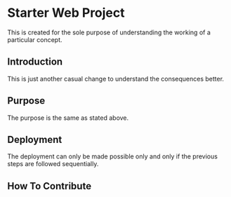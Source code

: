 # Starter Web Project

This is created for the sole purpose of understanding the working of a particular concept.

## Introduction

This is just another casual change to understand the consequences better.

## Purpose

The purpose is the same as stated above.

## Deployment

The deployment can only be made possible only and only if the previous steps are followed sequentially.

## How To Contribute